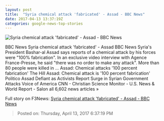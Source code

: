 ```yaml
---
layout: post
title:  "Syria chemical attack 'fabricated' - Assad - BBC News"
date: 2017-04-13 13:37:19Z
categories: google-news-top-stories
---
```


![Syria chemical attack 'fabricated' - Assad - BBC News](https://ichef.bbci.co.uk/news/1024/cpsprodpb/43AB/production/_95632371_mediaitem95632370.jpg)

BBC News Syria chemical attack 'fabricated' - Assad BBC News Syria's President Bashar-al Assad says reports of a chemical attack by his forces were "100% fabrication". In an exclusive video interview with Agence France-Presse, he said "there was no order to make any attack". More than 80 people were killed in ... Assad: Chemical attacks '100 percent fabrication' The Hill Assad: Chemical attack is '100 percent fabrication' Politico Assad Defiant as Activists Report Surge in Syrian Government Attacks Voice of America CNN - Christian Science Monitor - U.S. News & World Report - Salon all 6,602 news articles »


Full story on F3News: [Syria chemical attack 'fabricated' - Assad - BBC News](http://www.f3nws.com/n/aqEMtE)

> Posted on: Thursday, April 13, 2017 6:37:19 PM
